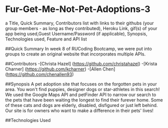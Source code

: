 # Fur-Get-Me-Not-Pet-Adoptions-3

a Title, Quick Summary, Contributors list with links to their githubs (your group members - as long as they contributed), Heroku Link, gif(s) of your app being used,Guest Username/Password (if applicable), Synopsis, Technologies used, Feature and API list



##Quick Summary
In week 8 of RUCoding Bootcamp, we were put into groups to create an original website that incorporates multiple APIs. 

##Contributors
-[Christa Hazel] (https://github.com/christahazel)
-[Krista Charner] (https://github.com/kcharner)
-[Allen Chen] (https://github.com/chenallen93)

##Synopsis
A pet adoption site that focuses on the forgotten pets in your area. You won't find puppies, designer dogs or star-athletes in this search! We used the Google Maps API and petFinder API to narrow our search to the pets that have been waiting the longest to find their furever home. Some of these cats and dogs are elderly, disabled, disfigured or just left behind. Our site is for owners who want to make a difference in their pets' lives! 

##Technologies Used



